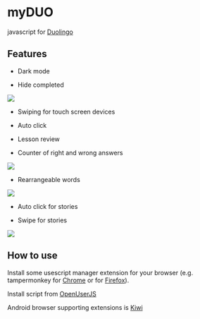 # myDUO
javascript for <a href="https://www.duolingo.com" target="_blank">Duolingo</a>

## Features

* Dark mode

* Hide completed
<img src=https://raw.githubusercontent.com/xeyqe/myDUO/master/images/main.gif>


* Swiping for touch screen devices

* Auto click

* Lesson review

* Counter of right and wrong answers
<img src=https://raw.githubusercontent.com/xeyqe/myDUO/master/images/swipe.gif>


* Rearrangeable words
<img src=https://raw.githubusercontent.com/xeyqe/myDUO/master/images/draggable.gif>

* Auto click for stories

* Swipe for stories
<img src=https://raw.githubusercontent.com/xeyqe/myDUO/master/images/stories.gif>


## How to use
Install some usescript manager extension for your browser (e.g. tampermonkey for <a href="https://chrome.google.com/webstore/detail/tampermonkey/dhdgffkkebhmkfjojejmpbldmpobfkfo?hl=en" target="_blank">Chrome</a>
 or for <a href="https://addons.mozilla.org/en-US/firefox/addon/tampermonkey/" target="_blank">Firefox</a>).
 
 Install script from <a href="https://openuserjs.org/scripts/xeyqe/Duolingo_Improver" target="_blank">OpenUserJS</a>
 
 Android browser supporting extensions is <a href="https://play.google.com/store/apps/details?id=com.kiwibrowser.browser" target="_blank">Kiwi</a>
